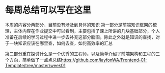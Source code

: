 # 每周总结可以写在这里

本周的内容分两部分，目前没有涉及到具体的知识
第一部分是前端知识框架的梳理，主体内容在作业提交中可以看到，主要包括了课上所讲的几块基础部分，个人准备在后续的学习过程中进一步去补充这部分脑图。除此之外就是知识的查找，对于一块知识应该在哪里查，如何去查，如何高效率的汇总

第二部分重在探讨什么是一个优秀的工程师，以及简单介绍了前端架构和工程的三个方向，简单做了一点点总结<https://github.com/layfonWA/Frontend-01-Template/tree/master/week01>